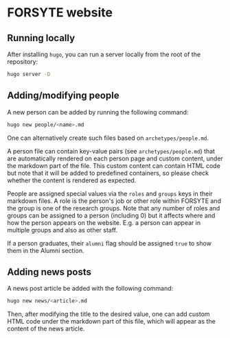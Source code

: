 
# FORSYTE website

## Running locally
After installing `hugo`, you can run a server locally from the root of the repository:
```sh
hugo server -D
```

## Adding/modifying people
A new person can be added by running the following command:
```sh
hugo new people/<name>.md
```
One can alternatively create such files based on `archetypes/people.md`.

A person file can contain key-value pairs (see `archetypes/people.md`) that are automatically rendered on each person page
and custom content, under the markdown part of the file. This custom content can contain HTML code but note that it will
be added to predefined containers, so please check whether the content is rendered as expected.

People are assigned special values via the `roles` and `groups` keys in their markdown files.
A role is the person's job or other role within FORSYTE and the group is one of the research groups.
Note that any number of roles and groups can be assigned to a person (including 0) but it affects where
and how the person appears on the website. E.g. a person can appear in multiple groups and also as
other staff.

If a person graduates, their `alumni` flag should be assigned `true` to show them in the Alumni section.

## Adding news posts
A news post article be added with the following command:
```sh
hugo new news/<article>.md
```
Then, after modifying the title to the desired value, one can add custom HTML code under the markdown part of this file,
which will appear as the content of the news article.